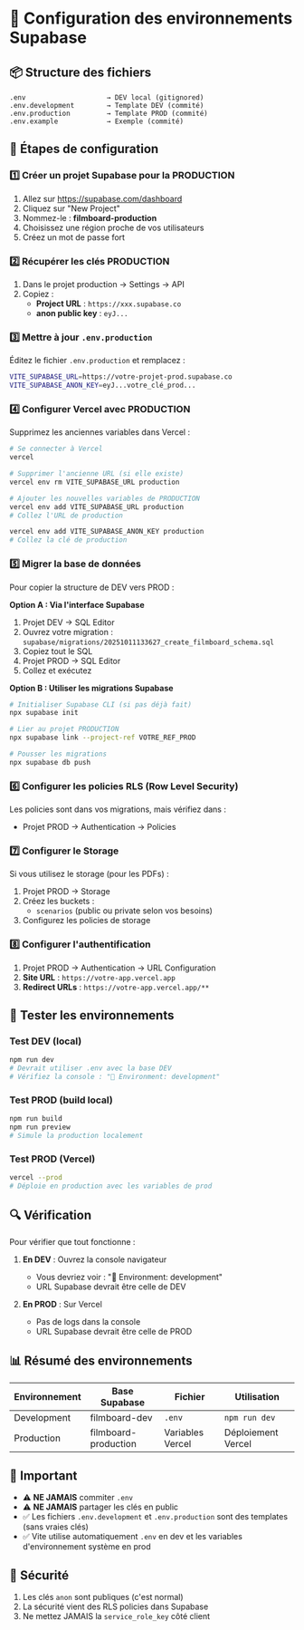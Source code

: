 # 🔧 Configuration des environnements Supabase

## 📦 Structure des fichiers

```
.env                    → DEV local (gitignored)
.env.development        → Template DEV (commité)
.env.production         → Template PROD (commité)
.env.example            → Exemple (commité)
```

## 🎯 Étapes de configuration

### 1️⃣ Créer un projet Supabase pour la PRODUCTION

1. Allez sur https://supabase.com/dashboard
2. Cliquez sur "New Project"
3. Nommez-le : **filmboard-production**
4. Choisissez une région proche de vos utilisateurs
5. Créez un mot de passe fort

### 2️⃣ Récupérer les clés PRODUCTION

1. Dans le projet production → Settings → API
2. Copiez :
   - **Project URL** : `https://xxx.supabase.co`
   - **anon public key** : `eyJ...`

### 3️⃣ Mettre à jour `.env.production`

Éditez le fichier `.env.production` et remplacez :

```bash
VITE_SUPABASE_URL=https://votre-projet-prod.supabase.co
VITE_SUPABASE_ANON_KEY=eyJ...votre_clé_prod...
```

### 4️⃣ Configurer Vercel avec PRODUCTION

Supprimez les anciennes variables dans Vercel :

```bash
# Se connecter à Vercel
vercel

# Supprimer l'ancienne URL (si elle existe)
vercel env rm VITE_SUPABASE_URL production

# Ajouter les nouvelles variables de PRODUCTION
vercel env add VITE_SUPABASE_URL production
# Collez l'URL de production

vercel env add VITE_SUPABASE_ANON_KEY production
# Collez la clé de production
```

### 5️⃣ Migrer la base de données

Pour copier la structure de DEV vers PROD :

**Option A : Via l'interface Supabase**
1. Projet DEV → SQL Editor
2. Ouvrez votre migration : `supabase/migrations/20251011133627_create_filmboard_schema.sql`
3. Copiez tout le SQL
4. Projet PROD → SQL Editor
5. Collez et exécutez

**Option B : Utiliser les migrations Supabase**
```bash
# Initialiser Supabase CLI (si pas déjà fait)
npx supabase init

# Lier au projet PRODUCTION
npx supabase link --project-ref VOTRE_REF_PROD

# Pousser les migrations
npx supabase db push
```

### 6️⃣ Configurer les policies RLS (Row Level Security)

Les policies sont dans vos migrations, mais vérifiez dans :
- Projet PROD → Authentication → Policies

### 7️⃣ Configurer le Storage

Si vous utilisez le storage (pour les PDFs) :

1. Projet PROD → Storage
2. Créez les buckets :
   - `scenarios` (public ou private selon vos besoins)
3. Configurez les policies de storage

### 8️⃣ Configurer l'authentification

1. Projet PROD → Authentication → URL Configuration
2. **Site URL** : `https://votre-app.vercel.app`
3. **Redirect URLs** : `https://votre-app.vercel.app/**`

## 🧪 Tester les environnements

### Test DEV (local)
```bash
npm run dev
# Devrait utiliser .env avec la base DEV
# Vérifiez la console : "🔧 Environment: development"
```

### Test PROD (build local)
```bash
npm run build
npm run preview
# Simule la production localement
```

### Test PROD (Vercel)
```bash
vercel --prod
# Déploie en production avec les variables de prod
```

## 🔍 Vérification

Pour vérifier que tout fonctionne :

1. **En DEV** : Ouvrez la console navigateur
   - Vous devriez voir : "🔧 Environment: development"
   - URL Supabase devrait être celle de DEV

2. **En PROD** : Sur Vercel
   - Pas de logs dans la console
   - URL Supabase devrait être celle de PROD

## 📊 Résumé des environnements

| Environnement | Base Supabase | Fichier | Utilisation |
|---------------|---------------|---------|-------------|
| Development | filmboard-dev | `.env` | `npm run dev` |
| Production | filmboard-production | Variables Vercel | Déploiement Vercel |

## 🚨 Important

- ⚠️ **NE JAMAIS** commiter `.env`
- ⚠️ **NE JAMAIS** partager les clés en public
- ✅ Les fichiers `.env.development` et `.env.production` sont des templates (sans vraies clés)
- ✅ Vite utilise automatiquement `.env` en dev et les variables d'environnement système en prod

## 🔐 Sécurité

1. Les clés `anon` sont publiques (c'est normal)
2. La sécurité vient des RLS policies dans Supabase
3. Ne mettez JAMAIS la `service_role_key` côté client
